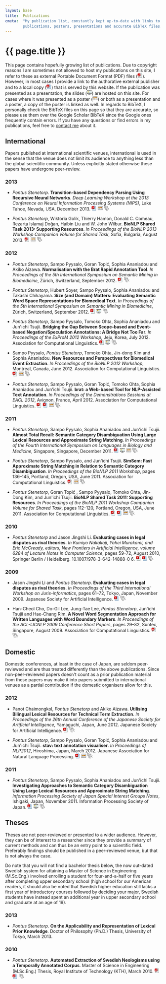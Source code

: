 ```yaml
---
layout: base
title:  Publications
cmeta:  "My publication list, constantly kept up-to-date with links to
        publications, posters, presentations and accurate BibTeX files."
---
```


# {{ page.title }} #

This page contains hopefully growing list of publications.
Due to copyright reasons I am sometimes not allowed to host my publications on
this site, I refer to these as external Portable Document Format (PDF) files
(![External PDF][external_pdf_icon]).
However, in most cases I provide a link to the authorative external publisher
and to a local copy (![Local PDF][local_pdf_icon]) that is served by this
website.
If the publication was presented as a presentation, the slides
(![Slides][slides_icon]) are hosted on this site.
For cases where it was presented as a poster (![Poster][poster_icon]) or both
as a presentation and a poster, a copy of the poster is linked as well.
In regards to BibTeX, I personally check the BibTeX files on
this page so that they are accurate, so please use them over the
Google Scholar BibTeX since the Google ones frequently contain errors.
If you have any questions or find errors in my publications, feel free to
[contact me][contact_page] about it.

## International ##

Papers published at international scientific venues, international is used in
the sense that the venue does not limit its audience to anything less than the
global scientific community.
Unless explicitly stated otherwise these papers have undergone peer-review.

### 2013 ###

* *Pontus Stenetorp*.
    **Transition-based Dependency Parsing Using Recursive Neural Networks**.
    *Deep Learning Workshop at the 2013 Conference on Neural Information
    Processing Systems (NIPS)*, Lake Tahoe, Nevada, USA, December 2013.
    [![Local PDF][local_pdf_icon]][stenetorp2013transition_local]
    [![Poster][poster_icon]][stenetorp2013transition_poster]
    [![BibTeX][bibtex_icon]][stenetorp2013transition_bib]

* *Pontus Stenetorp*, Wiktoria Golik, Thierry Hamon, Donald C. Comeau,
    Rezarta Islamaj Doğan, Haibin Liu and W. John Wilbur.
    **BioNLP Shared Task 2013: Supporting Resources**.
    *In Proceedings of the BioNLP 2013 Workshop Companion Volume for Shared
    Task*, Sofia, Bulgaria, August 2013.
    [![External PDF][external_pdf_icon]][stenetorp2013supporting]
    [![Poster][poster_icon]][stenetorp2013supporting_poster]
    [![BibTeX][bibtex_icon]][stenetorp2013supporting_bib]

### 2012 ###

* *Pontus Stenetorp*, Sampo Pyysalo, Goran Topić, Sophia Ananiadou and
    Akiko Aizawa.
    **Normalisation with the Brat Rapid Annotation Tool**.
    *In Proceedings of the 5th International Symposium on Semantic Mining in
    Biomedicine*,
    Zürich, Switzerland, September 2012.
    [![External PDF][external_pdf_icon]][stenetorp2012normalisation]
    [![BibTeX][bibtex_icon]][stenetorp2012normalisation_bib]

* *Pontus Stenetorp*, Hubert Soyer, Sampo Pyysalo, Sophia Ananiadou and
    Takashi Chikayama.
    **Size (and Domain) Matters: Evaluating Semantic Word Space
    Representations for Biomedical Text**.
    *In Proceedings of the 5th International Symposium on Semantic Mining in
    Biomedicine*,
    Zürich, Switzerland, September 2012.
    [![External PDF][external_pdf_icon]][stenetorp2012size]
    [![Slides][slides_icon]][stenetorp2012size_slides]
    [![BibTeX][bibtex_icon]][stenetorp2012size_bib]

* *Pontus Stenetorp*, Sampo Pyysalo, Tomoko Ohta, Sophia Ananiadou and
    Jun'ichi Tsujii.
    **Bridging the Gap Between Scope-based and Event-based
    Negation/Speculation Annotations: A Bridge Not Too Far**.
    *In Proceedings of the ExProM 2012 Workshop*,
    Jeju, Korea, July 2012. Association for Computational Linguistics.
    [![External PDF][external_pdf_icon]][stenetorp2012bridging]
    [![Slides][slides_icon]][stenetorp2012bridging_slides]
    [![BibTeX][bibtex_icon]][stenetorp2012bridging_bib]

* Sampo Pyysalo, *Pontus Stenetorp*, Tomoko Ohta, Jin-dong Kim and
    Sophia Ananiadou.
    **New Resources and Perspectives for Biomedical Event Extraction**.
    *In Proceedings of the BioNLP 2012 Workshop*,
    Montreal, Canada, June 2012. Association for Computational Linguistics.
    [![External PDF][external_pdf_icon]][pyysalo2012new]
    [![Poster][poster_icon]][pyysalo2012new_poster]
    [![BibTeX][bibtex_icon]][pyysalo2012new_bib]

* *Pontus Stenetorp*, Sampo Pyysalo, Goran Topić, Tomoko Ohta,
    Sophia Ananiadou and Jun'ichi Tsujii. **brat: a Web-based Tool
    for NLP-Assisted Text Annotation**. *In Proceedings of the Demonstrations
    Sessions at EACL 2012*, Avignon, France, April 2012. Association for
    Computational Linguistics.
    [![External PDF][external_pdf_icon]][stenetorp2012brat]
    [![Local PDF][local_pdf_icon]][stenetorp2012brat_local]
    [![Poster][poster_icon]][stenetorp2012brat_poster]
    [![BibTeX][bibtex_icon]][stenetorp2012brat_bib]

### 2011 ###

* *Pontus Stenetorp*, Sampo Pyysalo, Sophia Ananiadou and Jun'ichi Tsujii.
    **Almost Total Recall: Semantic Category Disambiguation Using Large Lexical
    Resources and Approximate String Matching**.
    *In Proceedings of the Fourth International Symposium on Languages in
    Biology and Medicine*, Singapore, Singapore, December 2011.
    [![Local PDF][local_pdf_icon]][stenetorp2011almost]
    [![Slides][slides_icon]][stenetorp2011almost_slides]
    [![Poster][poster_icon]][stenetorp2011almost_poster]
    [![BibTeX][bibtex_icon]][stenetorp2011almost_bib]

* *Pontus Stenetorp*, Sampo Pyysalo, and Jun'ichi Tsujii. **SimSem: Fast
    Approximate String Matching in Relation to Semantic Category
    Disambiguation**.  *In Proceedings of the BioNLP 2011 Workshop*,
    pages 136–145, Portland, Oregon, USA, June 2011.
    Association for Computational Linguistics.
    [![External PDF][external_pdf_icon]][stenetorp2011simsem]
    [![Poster][poster_icon]][stenetorp2011simsem_poster]
    [![BibTeX][bibtex_icon]][stenetorp2011simsem_bib]

* *Pontus Stenetorp*, Goran Topić , Sampo Pyysalo, Tomoko Ohta, Jin-Dong Kim,
    and Jun'ichi Tsujii. **BioNLP Shared Task 2011: Supporting Resources**.
    *In Proceedings of the BioNLP 2011 Workshop Companion Volume for Shared
    Task*, pages 112–120, Portland, Oregon, USA, June 2011. Association for
    Computational Linguistics.
    [![External PDF][external_pdf_icon]][stenetorp2011supporting]
    [![Local PDF][local_pdf_icon]][stenetorp2011supporting_local]
    [![Poster][poster_icon]][stenetorp2011supporting_poster]
    [![BibTeX][bibtex_icon]][stenetorp2011supporting_bib]

### 2010 ###

* *Pontus Stenetorp* and Jason Jingshi Li. **Evaluating cases in legal
    disputes as rival theories**. *In Kumiyo Nakakoji, Yohei Murakami,
    and Eric McCready, editors, New Frontiers in Artificial Intelligence,
    volume 6284 of Lecture Notes in Computer Science*, pages 59–72,
    August 2010, Springer Berlin / Heidelberg. 10.1007/978-3-642-14888-0 6.
    [![External PDF][external_pdf_icon]][stenetorp2010evaluating]
    [![Local PDF][local_pdf_icon]][stenetorp2010evaluating_local]
    [![BibTeX][bibtex_icon]][stenetorp2010evaluating_bib]

### 2009 ###

* Jason Jingshi Li and *Pontus Stenetorp*. **Evaluating cases in legal
    disputes as rival theories**. *In Proceedings of the Third International
    Workshop on Juris-informatics*, pages 61–72, Tokyo, Japan, November 2009.
    Japanese Society for Artificial Intelligence.
    [![Local PDF][local_pdf_icon]][li2009evaluating]
    [![BibTeX][bibtex_icon]][li2009evaluating_bib]

* Han-Cheol Cho, Do-Gil Lee, Jung-Tae Lee, *Pontus Stenetorp*, Jun'ichi Tsujii
    and Hae-Chang Rim. **A Novel Word Segmentation Approach for Written
    Languages with Word Boundary Markers**. *In Proceedings of the ACL-IJCNLP
    2009 Conference Short Papers*, pages 29–32, Suntec, Singapore,
    August 2009. Association for Computational Linguistics.
    [![External PDF][external_pdf_icon]][cho2009novel]
    [![BibTeX][bibtex_icon]][cho2009novel_bib]

## Domestic ##

Domestic conferences, at least in the case of Japan, are seldom peer-reviewed
and are thus treated differently than the above publications.
Since non-peer-reviewed papers doesn't count as a prior publication material
from these papers may make it into papers submitted to international venues as
a partial contribution if the domestic organisers allow for this.

### 2012 ###

* Panot Chaimongkol, *Pontus Stenetorp* and Akiko Aizawa. **Utilising
    Bilingual Lexical Resources for Technical Term Extraction**. *In
    Proceedings of the 26th Annual Conference of the Japanese Society for
    Artificial Intelligence*, Yamaguchi, Japan, June 2012. Japanese Society
    for Artificial Intelligence.
    [![External PDF][external_pdf_icon]][chaimongkol2012utilising]
    [![BibTeX][bibtex_icon]][chaimongkol2012utilising_bib]

* *Pontus Stenetorp*, Sampo Pyysalo, Goran Topić, Sophia Ananiadou
    and Jun'ichi Tsujii. **stav: text annotation visualiser**. *In Proceedings
    of NLP2012*, Hiroshima, Japan, March 2012. Japanese Association for
    Natural Language Processing.
    [![Local PDF][local_pdf_icon]][stenetorp2012stav]
    [![Poster][poster_icon]][stenetorp2012stav_poster]
    [![BibTeX][bibtex_icon]][stenetorp2012stav_bib]

### 2011 ###

* *Pontus Stenetorp*, Sampo Pyysalo, Sophia Ananiadou and Jun'ichi Tsujii.
    **Investigating Approaches to Semantic Category Disambiguation Using Large
    Lexical Resources and Approximate String Matching**.
    *Information Processing Society of Japan Special Interest Groups Notes*,
    Ishigaki, Japan, November 2011. Information Processing Society of Japan.
    [![Local PDF][local_pdf_icon]][stenetorp2011investigating]
    [![Slides][slides_icon]][stenetorp2011investigating_slides]
    [![BibTeX][bibtex_icon]][stenetorp2011investigating_bib]

## Theses ##

Theses are not peer-reviewed or presented to a wider audience.
However, they can be of interest to a researcher since they provide a summary
of current methods and can thus be an entry point to a scientific field.
Preferably findings should be published in a peer-reviewed venue, but that is
not always the case.

Do note that you will not find a bachelor thesis below, the now out-dated
Swedish system for attaining a Master of Science in Engineering (M.Sc.Eng.)
involved enrolling a student for four-and-a-half or five years after
completing upper secondary school (high school for our American readers, it
should also be noted that Swedish higher education still lacks a first year of
introductory courses followed by deciding your major, Swedish students have
instead spent an additional year in upper secondary school and graduate
at an age of 19).

### 2013 ###

* *Pontus Stenetorp*. **On the Applicability and Representation of Lexical
    Prior Knowledge**. Doctor of Philosophy (Ph.D.) Thesis, University of
    Tokyo, March 2013.

### 2010 ###

* *Pontus Stenetorp*. **Automated Extraction of Swedish Neologisms using a
    Temporally Annotated Corpus**. Master of Science in Engineering
    (M.Sc.Eng.) Thesis, Royal Institute of Technology (KTH), March 2010.
    [![External PDF][external_pdf_icon]][stenetorp2010automated]
    [![Local PDF][local_pdf_icon]][stenetorp2010automated_local]
    [![BibTeX][bibtex_icon]][stenetorp2010automated_bib]

<!-- Publication and BibTeX links. -->
[stenetorp2013transition_local]: stenetorp2013transition.pdf
[stenetorp2013transition_bib]: stenetorp2013transition.bib.txt
[stenetorp2013transition_poster]: stenetorp2013transition_poster.pdf
[stenetorp2013supporting]: http://aclweb.org/anthology/W/W13/W13-2013.pdf
[stenetorp2013supporting_bib]: http://aclweb.org/anthology/W/W13/W13-2013.bib
[stenetorp2013supporting_poster]: stenetorp2013supporting_poster.pdf
[chaimongkol2012utilising]: https://kaigi.org/jsai/webprogram/2012/pdf/710.pdf
[chaimongkol2012utilising_bib]: panot2012utilising.bib.txt
[stenetorp2012normalisation]: http://www.zora.uzh.ch/64476/17/12_Normalisation_with_the_BRAT_rapid_annotation_tool.pdf
[stenetorp2012normalisation_bib]: stenetorp2012normalisation.bib.txt
[stenetorp2012size]: http://www.zora.uzh.ch/64476/11/06_Size_and_Domain_matters.pdf
[stenetorp2012size_slides]: stenetorp2012size_pres.pdf
[stenetorp2012size_bib]: stenetorp2012size.bib.txt
[stenetorp2012bridging]: http://aclweb.org/anthology/W/W12/W12-3806.pdf
[stenetorp2012bridging_slides]: stenetorp2012bridging_pres.pdf
[stenetorp2012bridging_bib]: http://aclweb.org/anthology/W/W12/W12-3806.bib
[pyysalo2012new]: http://aclweb.org/anthology/W/W12/W12-2412.pdf
[pyysalo2012new_poster]: pyysalo12new_poster.pdf
[pyysalo2012new_bib]: http://aclweb.org/anthology/W/W12/W12-2412.bib
[stenetorp2012brat]: http://aclweb.org/anthology/E/E12/E12-2021.pdf
[stenetorp2012brat_poster]: stenetorp2012brat_poster.pdf
[stenetorp2012brat_bib]: http://aclweb.org/anthology/E/E12/E12-2021.bib
[stenetorp2012brat_local]: stenetorp2012brat.pdf
[stenetorp2012stav]: stenetorp2012stav.pdf
[stenetorp2012stav_poster]: stenetorp2012stav_poster.pdf
[stenetorp2012stav_bib]: stenetorp2012stav.bib.txt
[stenetorp2011almost]: stenetorp2011almost.pdf
[stenetorp2011almost_slides]: presentations/stenetorp2011almost/presentation.html
[stenetorp2011almost_poster]: stenetorp2011almost_poster.pdf
[stenetorp2011almost_bib]: stenetorp2011almost.bib.txt
[stenetorp2011investigating]: stenetorp2011investigating.pdf
[stenetorp2011investigating_bib]: stenetorp2011investigating.bib.txt
[stenetorp2011investigating_slides]: presentations/stenetorp2011investigating/presentation.html
[stenetorp2011simsem]: http://aclweb.org/anthology-new/W/W11/W11-0218.pdf
[stenetorp2011simsem_poster]: stenetorp2011simsem_poster.pdf
[stenetorp2011simsem_bib]: http://aclweb.org/anthology-new/W/W11/W11-0218.bib
[stenetorp2011supporting]: http://aclweb.org/anthology-new/W/W11/W11-1816.pdf
[stenetorp2011supporting_local]: stenetorp2011supporting.pdf
[stenetorp2011supporting_poster]: stenetorp2011supporting_poster.pdf
[stenetorp2011supporting_bib]: http://aclweb.org/anthology-new/W/W11/W11-1816.bib
[stenetorp2010evaluating]: http://www.springerlink.com/index/m32761634g52n7h4.pdf
[stenetorp2010evaluating_local]: stenetorp2010evaluating.pdf
[stenetorp2010evaluating_bib]: stenetorp2010evaluating.bib.txt
[stenetorp2010automated]: https://www.nada.kth.se/utbildning/grukth/exjobb/rapportlistor/2010/rapporter10/stenetorp_pontus_10017.pdf
[stenetorp2010automated_local]: stenetorp2010automated.pdf
[stenetorp2010automated_bib]: stenetorp2010automated.bib.txt
[li2009evaluating]: li2009evaluating.pdf
[li2009evaluating_bib]: li2009evaluating.bib.txt
[cho2009novel]: http://www.aclweb.org/anthology/P/P09/P09-2008.pdf
[cho2009novel_bib]: http://www.aclweb.org/anthology/P/P09/P09-2008.bib

[bibtex_icon]: img/bibtex_icon_small.png
[external_pdf_icon]: img/fugue/document-pdf-text.png
[local_pdf_icon]: img/fugue/blue-document-pdf-text.png
[slides_icon]: img/fugue/projection-screen-presentation.png
[poster_icon]: img/fugue/application-blog.png

[contact_page]: contact.html
